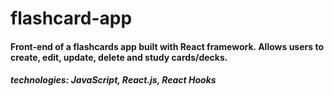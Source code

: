 # flashcard-app

#### Front-end of a flashcards app built with React framework. Allows users to create, edit, update, delete and study cards/decks.

##### technologies: JavaScript, React.js, React Hooks
